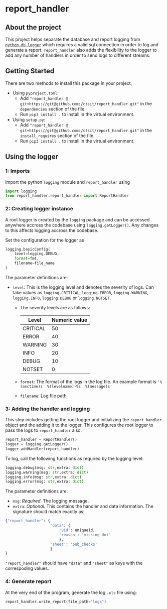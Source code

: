 # report_handler

## About the project
This project helps separate the database and report logging from [`python_db_logger`](https://github.com/ctsit/python_db_logger) which requires a valid sql connection in order to log and generate a report. `report_handler` also adds the flexibility to the logger to add any number of handlers in order to send logs to different streams.

## Getting Started

There are two methods to install this package in your project,

- Using `pyproject.toml`:
  - Add `"report_handler @ git+https://git@github.com:/ctsit/report_handler.git"` in the `dependencies` section of the file.
  - Run `pip3 install .` to install in the virtual environment.
- Using `setup.py`:
  - Add `"report_handler @ git+https://git@github.com:/ctsit/report_handler.git"` in the `install_requires` section of the file.
  - Run `pip3 install .` to install in the virtual environment.

## Using the logger

### 1: Imports

Import the python `logging` module and `report_handler` using

```python
import logging
from report_handler.report_handler import ReportHandler
```

### 2: Creating logger instance

A root logger is created by the `logging` package and can be accessed anywhere accross the codebase using `logging.getLogger()`. Any changes to this affects logging accross the codebase.

Set the configuration for the logger as

```python
logging.basicConfig(
    level=logging.DEBUG,
    format=fmt,
    filename=file_name
)
```

The parameter definitions are:

- `level`: This is the logging level and denotes the severity of logs. Can take values as `logging.CRITICAL`, `logging.ERROR`, `logging.WARNING`, `logging.INFO`, `logging.DEBUG` or `logging.NOTSET`.

  - The severity levels are as follows:

    | Level    | Numeric value |
    | -------- | ------------- |
    | CRITICAL | 50            |
    | ERROR    | 40            |
    | WARNING  | 30            |
    | INFO     | 20            |
    | DEBUG    | 10            |
    | NOTSET   | 0             |

  - `format`: The format of the logs in the log file. An example format is
    `'%(asctime)s  %(levelname)-9s  %(message)s'`
  - `filename`: Log file path

### 3: Adding the handler and logging

This step includes getting the root logger and initializing the `report_handler` object and the adding it to the logger. This configures the root logger to pass the logs to `report_handler` also.

```python
report_handler = ReportHandler()
logger = logging.getLogger()
logger.addHandler(report_handler)
```

To log, call the following functions as required by the logging level:

```python
logging.debug(msg: str,extra: dict)
logging.warning(msg: str,extra: dict)
logging.info(msg: str,extra: dict)
logging.error(msg: str,extra: dict)
```

The parameter definitions are:

- `msg`: _Required._ The logging message.
- `extra`: _Optional_. This contains the handler and data information. The signature should match exactly as:

```python
{"report_handler": {
                    "data": {
                        'uid': uniqueid,
                        'reason': 'missing doi'
                        },
                    'sheet': 'pub_checks'
                    }
}
```

`"report_handler"` should have `"data"` and `"sheet"` as keys with the correspoding values.

### 4: Generate report

At the very end of the program, generate the log `.xls` file using:

```python
report_handler.write_report(file_path="logs")
```
